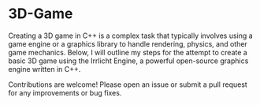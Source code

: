 # 3D-Game
Creating a 3D game in C++ is a complex task that typically involves using a game engine or a graphics library to handle rendering, physics, and other game mechanics. Below, I will outline my steps for the attempt to create a basic 3D game using the Irrlicht Engine, a powerful open-source graphics engine written in C++.


Contributions are welcome! Please open an issue or submit a pull request for any improvements or bug fixes.

